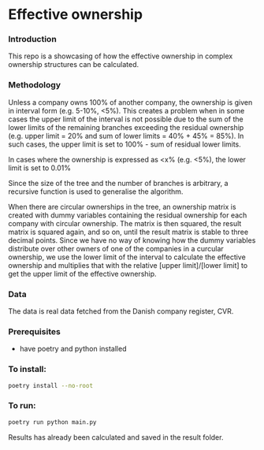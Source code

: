 # Effective ownership

### Introduction

This repo is a showcasing of how the effective ownership in complex ownership structures can be calculated.

### Methodology

Unless a company owns 100% of another company, the ownership is given in interval form (e.g. 5-10%, <5%). This creates a problem when in some cases the upper limit of the interval is not possible due to the sum of the lower limits of the remaining branches exceeding the residual ownership (e.g. upper limit = 20% and sum of lower limits = 40% + 45% = 85%). In such cases, the upper limit is set to 100% - sum of residual lower limits.

In cases where the ownership is expressed as <x% (e.g. <5%), the lower limit is set to 0.01%

Since the size of the tree and the number of branches is arbitrary, a recursive function is used to generalise the algorithm.

When there are circular ownerships in the tree, an ownership matrix is created with dummy variables containing the residual ownership for each company with circular ownership. The matrix is then squared, the result matrix is squared again, and so on, until the result matrix is stable to three decimal points. Since we have no way of knowing how the dummy variables distribute over other owners of one of the companies in a curcular ownership, we use the lower limit of the interval to calculate the effective ownership and multiplies that with the relative [upper limit]/[lower limit] to get the upper limit of the effective ownership.

### Data

The data is real data fetched from the Danish company register, CVR.

### Prerequisites

- have poetry and python installed

### To install:

```bash
poetry install --no-root
```

### To run:

```bash
poetry run python main.py
```

Results has already been calculated and saved in the result folder.
